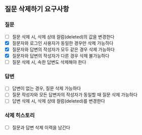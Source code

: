 ## 질문 삭제하기 요구사항

### 질문
- [ ] 질문 삭제 시, 삭제 상태 컬럼(deleted)의 값을 변경한다
- [x] 질문자와 로그인 사용자가 동일한 경우만 삭제 가능하다
- [x] 질문자와 답변의 작성자가 모두 같은 경우 삭제 가능하다
- [x] 질문자와 답변의 작성자가 다른 경우 삭제 불가능하다
- [ ] 질문 삭제 시, 속한 답변도 삭제해야 한다

### 답변
- [ ] 답변이 없는 경우, 질문 삭제 가능하다
- [ ] 질문 작성자와 모든 답변자의 작성자가 동일할 때 질문 삭제 가능하다
- [ ] 답변 삭제 시, 삭제 상태 컬럼(deleted)를 변경한다

### 삭제 히스토리
- [ ] 질문과 답변 삭제 이력을 남긴다